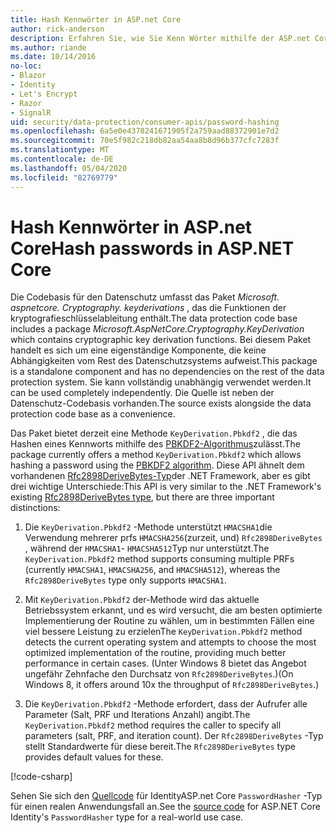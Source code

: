 ```yaml
---
title: Hash Kennwörter in ASP.net Core
author: rick-anderson
description: Erfahren Sie, wie Sie Kenn Wörter mithilfe der ASP.net Core-Datenschutz-APIs Kenn Wörtern.
ms.author: riande
ms.date: 10/14/2016
no-loc:
- Blazor
- Identity
- Let's Encrypt
- Razor
- SignalR
uid: security/data-protection/consumer-apis/password-hashing
ms.openlocfilehash: 6a5e0e4378241671905f2a759aad88372901e7d2
ms.sourcegitcommit: 70e5f982c218db82aa54aa8b8d96b377cfc7283f
ms.translationtype: MT
ms.contentlocale: de-DE
ms.lasthandoff: 05/04/2020
ms.locfileid: "82769779"
---
```

# <a name="hash-passwords-in-aspnet-core"></a><span data-ttu-id="94252-103">Hash Kennwörter in ASP.net Core</span><span class="sxs-lookup"><span data-stu-id="94252-103">Hash passwords in ASP.NET Core</span></span>

<span data-ttu-id="94252-104">Die Codebasis für den Datenschutz umfasst das Paket *Microsoft. aspnetcore. Cryptography. keyderivations* , das die Funktionen der kryptografieschlüsselableitung enthält.</span><span class="sxs-lookup"><span data-stu-id="94252-104">The data protection code base includes a package *Microsoft.AspNetCore.Cryptography.KeyDerivation* which contains cryptographic key derivation functions.</span></span> <span data-ttu-id="94252-105">Bei diesem Paket handelt es sich um eine eigenständige Komponente, die keine Abhängigkeiten vom Rest des Datenschutzsystems aufweist.</span><span class="sxs-lookup"><span data-stu-id="94252-105">This package is a standalone component and has no dependencies on the rest of the data protection system.</span></span> <span data-ttu-id="94252-106">Sie kann vollständig unabhängig verwendet werden.</span><span class="sxs-lookup"><span data-stu-id="94252-106">It can be used completely independently.</span></span> <span data-ttu-id="94252-107">Die Quelle ist neben der Datenschutz-Codebasis vorhanden.</span><span class="sxs-lookup"><span data-stu-id="94252-107">The source exists alongside the data protection code base as a convenience.</span></span>

<span data-ttu-id="94252-108">Das Paket bietet derzeit eine Methode `KeyDerivation.Pbkdf2` , die das Hashen eines Kennworts mithilfe des [PBKDF2-Algorithmus](https://tools.ietf.org/html/rfc2898#section-5.2)zulässt.</span><span class="sxs-lookup"><span data-stu-id="94252-108">The package currently offers a method `KeyDerivation.Pbkdf2` which allows hashing a password using the [PBKDF2 algorithm](https://tools.ietf.org/html/rfc2898#section-5.2).</span></span> <span data-ttu-id="94252-109">Diese API ähnelt dem vorhandenen [Rfc2898DeriveBytes-Typ](/dotnet/api/system.security.cryptography.rfc2898derivebytes)der .NET Framework, aber es gibt drei wichtige Unterschiede:</span><span class="sxs-lookup"><span data-stu-id="94252-109">This API is very similar to the .NET Framework's existing [Rfc2898DeriveBytes type](/dotnet/api/system.security.cryptography.rfc2898derivebytes), but there are three important distinctions:</span></span>

1. <span data-ttu-id="94252-110">Die `KeyDerivation.Pbkdf2` -Methode unterstützt `HMACSHA1`die Verwendung mehrerer prfs `HMACSHA256`(zurzeit, und) `Rfc2898DeriveBytes` , während der `HMACSHA1`- `HMACSHA512`Typ nur unterstützt.</span><span class="sxs-lookup"><span data-stu-id="94252-110">The `KeyDerivation.Pbkdf2` method supports consuming multiple PRFs (currently `HMACSHA1`, `HMACSHA256`, and `HMACSHA512`), whereas the `Rfc2898DeriveBytes` type only supports `HMACSHA1`.</span></span>

2. <span data-ttu-id="94252-111">Mit `KeyDerivation.Pbkdf2` der-Methode wird das aktuelle Betriebssystem erkannt, und es wird versucht, die am besten optimierte Implementierung der Routine zu wählen, um in bestimmten Fällen eine viel bessere Leistung zu erzielen</span><span class="sxs-lookup"><span data-stu-id="94252-111">The `KeyDerivation.Pbkdf2` method detects the current operating system and attempts to choose the most optimized implementation of the routine, providing much better performance in certain cases.</span></span> <span data-ttu-id="94252-112">(Unter Windows 8 bietet das Angebot ungefähr Zehnfache den Durchsatz von `Rfc2898DeriveBytes`.)</span><span class="sxs-lookup"><span data-stu-id="94252-112">(On Windows 8, it offers around 10x the throughput of `Rfc2898DeriveBytes`.)</span></span>

3. <span data-ttu-id="94252-113">Die `KeyDerivation.Pbkdf2` -Methode erfordert, dass der Aufrufer alle Parameter (Salt, PRF und Iterations Anzahl) angibt.</span><span class="sxs-lookup"><span data-stu-id="94252-113">The `KeyDerivation.Pbkdf2` method requires the caller to specify all parameters (salt, PRF, and iteration count).</span></span> <span data-ttu-id="94252-114">Der `Rfc2898DeriveBytes` -Typ stellt Standardwerte für diese bereit.</span><span class="sxs-lookup"><span data-stu-id="94252-114">The `Rfc2898DeriveBytes` type provides default values for these.</span></span>

[!code-csharp[](password-hashing/samples/passwordhasher.cs)]

<span data-ttu-id="94252-115">Sehen Sie sich den [Quellcode](https://github.com/dotnet/AspNetCore/blob/master/src/Identity/Extensions.Core/src/PasswordHasher.cs) für IdentityASP.net Core `PasswordHasher` -Typ für einen realen Anwendungsfall an.</span><span class="sxs-lookup"><span data-stu-id="94252-115">See the [source code](https://github.com/dotnet/AspNetCore/blob/master/src/Identity/Extensions.Core/src/PasswordHasher.cs) for ASP.NET Core Identity's `PasswordHasher` type for a real-world use case.</span></span>
